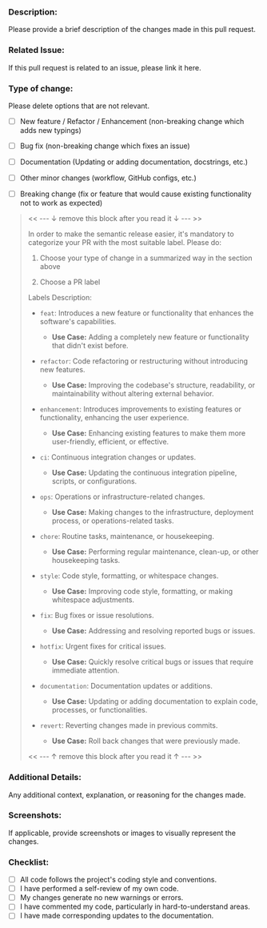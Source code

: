 ### **Description:**

Please provide a brief description of the changes made in this pull request.



### **Related Issue:**

If this pull request is related to an issue, please link it here.



### **Type of change**:

Please delete options that are not relevant.

- [ ] New feature / Refactor / Enhancement (non-breaking change which adds new typings)
- [ ] Bug fix (non-breaking change which fixes an issue)
- [ ] Documentation (Updating or adding documentation, docstrings, etc.)
- [ ] Other minor changes (workflow, GitHub configs, etc.)
- [ ] Breaking change (fix or feature that would cause existing functionality not to work as expected)



>  << --- ↓ remove this block after you read it ↓ --- >>
>
>In order to make the semantic release easier, it's mandatory to categorize your PR with the most suitable label.
> Please do:
>
>1. Choose your type of change in a summarized way in the section above
>
>2. Choose a PR label
>
>   Labels Description:
>
>   - `feat`: Introduces a new feature or functionality that enhances the software's capabilities.
>      - **Use Case:** Adding a completely new feature or functionality that didn't exist before.
>
>   - `refactor`: Code refactoring or restructuring without introducing new features.
>      - **Use Case:** Improving the codebase's structure, readability, or maintainability without altering external behavior.
>
>   - `enhancement`: Introduces improvements to existing features or functionality, enhancing the user experience.
>      - **Use Case:** Enhancing existing features to make them more user-friendly, efficient, or effective.
>
>   - `ci`: Continuous integration changes or updates.
>      - **Use Case:** Updating the continuous integration pipeline, scripts, or configurations.
>
>   - `ops`: Operations or infrastructure-related changes.
>      - **Use Case:** Making changes to the infrastructure, deployment process, or operations-related tasks.
>
>   - `chore`: Routine tasks, maintenance, or housekeeping.
>      - **Use Case:** Performing regular maintenance, clean-up, or other housekeeping tasks.
>
>   - `style`: Code style, formatting, or whitespace changes.
>      - **Use Case:** Improving code style, formatting, or making whitespace adjustments.
>
>   - `fix`: Bug fixes or issue resolutions.
>      - **Use Case:** Addressing and resolving reported bugs or issues.
>
>   - `hotfix`: Urgent fixes for critical issues.
>      - **Use Case:** Quickly resolve critical bugs or issues that require immediate attention.
>
>   - `documentation`: Documentation updates or additions.
>      - **Use Case:** Updating or adding documentation to explain code, processes, or functionalities.
>
>   - `revert`: Reverting changes made in previous commits.
>      - **Use Case:** Roll back changes that were previously made.
>
>  << --- ↑ remove this block after you read it ↑ --- >>



### **Additional Details:**

Any additional context, explanation, or reasoning for the changes made.



### **Screenshots:**

If applicable, provide screenshots or images to visually represent the changes.



### **Checklist:**

- [ ] All code follows the project's coding style and conventions.
- [ ] I have performed a self-review of my own code.
- [ ] My changes generate no new warnings or errors.
- [ ] I have commented my code, particularly in hard-to-understand areas.
- [ ] I have made corresponding updates to the documentation.
